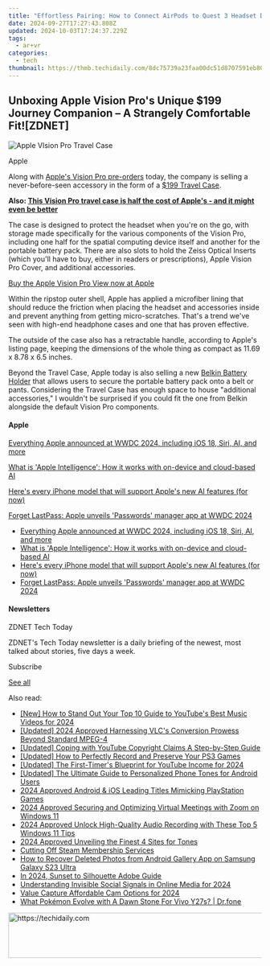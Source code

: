 ```yaml
---
title: "Effortless Pairing: How to Connect AirPods to Quest 3 Headset Discreetly - Tips & Tricks"
date: 2024-09-27T17:27:43.808Z
updated: 2024-10-03T17:24:37.229Z
tags:
  - ar+vr
categories:
  - tech
thumbnail: https://thmb.techidaily.com/8dc75739a23faa00dc51d8707591eb801ba8ab3b385169c77c7289604800839b.jpg
---
```


## Unboxing Apple Vision Pro's Unique $199 Journey Companion – A Strangely Comfortable Fit![ZDNET]

![Apple VIsion Pro Travel Case](https://www.zdnet.com/a/img/resize/b07d9a769e671d04883cadfa09baa93ea1fc4cdb/2024/01/19/9d6b9ecf-7934-48a0-a59e-55d05345ecb2/mw2f3.jpg?auto=webp&precrop=1000,562,x0,y196&width=1280)

Apple

Along with [Apple's Vision Pro pre-orders](https://apple.sjv.io/c/159047/435031/7613?&sharedid=zdnet&partnerpropertyid=1980086&u=https%3A%2F%2Fwww.apple.com%2Fapple-vision-pro%2F&subId1=zd-%5F%5FCOM%5FCLICK%5FID%5F%5F-dtp) today, the company is selling a never-before-seen accessory in the form of a [$199 Travel Case](https://apple.sjv.io/c/159047/435031/7613?&sharedid=zdnet&partnerpropertyid=1980086&u=https%3A%2F%2Fwww.apple.com%2Fshop%2Fproduct%2FMW2F3LL%2FA%2Fapple-vision-pro-travel-case&subId1=zd-%5F%5FCOM%5FCLICK%5FID%5F%5F-dtp).

**Also: [This Vision Pro travel case is half the cost of Apple's - and it might even be better](https://www.zdnet.com/article/this-vision-pro-travel-case-is-half-the-cost-of-apples-and-it-might-even-be-better-nice-dot-1/)**

The case is designed to protect the headset when you're on the go, with storage made specifically for the various components of the Vision Pro, including one half for the spatial computing device itself and another for the portable battery pack. There are also slots to hold the Zeiss Optical Inserts (which you'll have to buy, either in readers or prescriptions), Apple Vision Pro Cover, and additional accessories.

[Buy the Apple Vision Pro View now at Apple](https://apple.sjv.io/c/159047/435031/7613?&sharedid=zdnet&partnerpropertyid=1980086&u=https%3A%2F%2Fwww.apple.com%2Fapple-vision-pro%2F&subId1=zd-%5F%5FCOM%5FCLICK%5FID%5F%5F-dtp)

Within the ripstop outer shell, Apple has applied a microfiber lining that should reduce the friction when placing the headset and accessories inside and prevent anything from getting micro-scratches. That's a trend we've seen with high-end headphone cases and one that has proven effective.

The outside of the case also has a retractable handle, according to Apple's listing page, keeping the dimensions of the whole thing as compact as 11.69 x 8.78 x 6.5 inches.

Beyond the Travel Case, Apple today is also selling a new [Belkin Battery Holder](https://apple.sjv.io/c/159047/435031/7613?&sharedid=zdnet&partnerpropertyid=1980086&u=https%3A%2F%2Fwww.apple.com%2Fshop%2Fproduct%2FHRDR2ZM%2FA%2Fbelkin-battery-holder-for-apple-vision-pro&subId1=zd-%5F%5FCOM%5FCLICK%5FID%5F%5F-dtp) that allows users to secure the portable battery pack onto a belt or pants. Considering the Travel Case has enough space to house "additional accessories," I wouldn't be surprised if you could fit the one from Belkin alongside the default Vision Pro components.

#### Apple

[Everything Apple announced at WWDC 2024, including iOS 18, Siri, AI, and more](https://www.zdnet.com/article/every-new-feature-apple-unveiled-for-iphone-ipad-mac-and-more-this-fall-including-ai/ "Everything Apple announced at WWDC 2024, including iOS 18, Siri, AI, and more")

[What is 'Apple Intelligence': How it works with on-device and cloud-based AI](https://www.zdnet.com/article/what-is-apple-intelligence-everything-to-know-about-ai-features-coming-to-iphones-macs-and-ipads/ "What is 'Apple Intelligence': How it works with on-device and cloud-based AI")

[Here's every iPhone model that will support Apple's new AI features (for now)](https://www.zdnet.com/article/ios-18-1-update-every-iphone-model-that-will-support-apples-new-ai-features-for-now/ "Here's every iPhone model that will support Apple's new AI features (for now)")

[Forget LastPass: Apple unveils 'Passwords' manager app at WWDC 2024](https://www.zdnet.com/article/forget-lastpass-apple-unveils-passwords-manager-app-at-wwdc-2024/ "Forget LastPass: Apple unveils 'Passwords' manager app at WWDC 2024")

* [Everything Apple announced at WWDC 2024, including iOS 18, Siri, AI, and more](https://www.zdnet.com/article/every-new-feature-apple-unveiled-for-iphone-ipad-mac-and-more-this-fall-including-ai/ "Everything Apple announced at WWDC 2024, including iOS 18, Siri, AI, and more")
* [What is 'Apple Intelligence': How it works with on-device and cloud-based AI](https://www.zdnet.com/article/what-is-apple-intelligence-everything-to-know-about-ai-features-coming-to-iphones-macs-and-ipads/ "What is 'Apple Intelligence': How it works with on-device and cloud-based AI")
* [Here's every iPhone model that will support Apple's new AI features (for now)](https://www.zdnet.com/article/ios-18-1-update-every-iphone-model-that-will-support-apples-new-ai-features-for-now/ "Here's every iPhone model that will support Apple's new AI features (for now)")
* [Forget LastPass: Apple unveils 'Passwords' manager app at WWDC 2024](https://www.zdnet.com/article/forget-lastpass-apple-unveils-passwords-manager-app-at-wwdc-2024/ "Forget LastPass: Apple unveils 'Passwords' manager app at WWDC 2024")

#### Newsletters

ZDNET Tech Today

ZDNET's Tech Today newsletter is a daily briefing of the newest, most talked about stories, five days a week.

 Subscribe

[See all](https://www.zdnet.com/newsletters/)

<ins class="adsbygoogle"
     style="display:block"
     data-ad-format="autorelaxed"
     data-ad-client="ca-pub-7571918770474297"
     data-ad-slot="1223367746"></ins>

<ins class="adsbygoogle"
     style="display:block"
     data-ad-client="ca-pub-7571918770474297"
     data-ad-slot="8358498916"
     data-ad-format="auto"
     data-full-width-responsive="true"></ins>

<span class="atpl-alsoreadstyle">Also read:</span>
<div><ul>
<li><a href="https://youtube-webster.techidaily.com/ow-to-stand-out-your-top-10-guide-to-youtubes-best-music-videos-for-2024/"><u>[New] How to Stand Out Your Top 10 Guide to YouTube's Best Music Videos for 2024</u></a></li>
<li><a href="https://fox-blue.techidaily.com/updated-2024-approved-harnessing-vlcs-conversion-prowess-beyond-standard-mpeg-4/"><u>[Updated] 2024 Approved Harnessing VLC's Conversion Prowess Beyond Standard MPEG-4</u></a></li>
<li><a href="https://youtube-clips.techidaily.com/updated-coping-with-youtube-copyright-claims-a-step-by-step-guide/"><u>[Updated] Coping with YouTube Copyright Claims A Step-by-Step Guide</u></a></li>
<li><a href="https://desktop-recording.techidaily.com/updated-how-to-perfectly-record-and-preserve-your-ps3-games/"><u>[Updated] How to Perfectly Record and Preserve Your PS3 Games</u></a></li>
<li><a href="https://youtube-blog.techidaily.com/ed-the-first-timers-blueprint-for-youtube-income-for-2024/"><u>[Updated] The First-Timer's Blueprint for YouTube Income for 2024</u></a></li>
<li><a href="https://some-tips.techidaily.com/updated-the-ultimate-guide-to-personalized-phone-tones-for-android-users/"><u>[Updated] The Ultimate Guide to Personalized Phone Tones for Android Users</u></a></li>
<li><a href="https://desktop-recording.techidaily.com/2024-approved-android-and-ios-leading-titles-mimicking-playstation-games/"><u>2024 Approved Android & iOS Leading Titles Mimicking PlayStation Games</u></a></li>
<li><a href="https://some-tips.techidaily.com/2024-approved-securing-and-optimizing-virtual-meetings-with-zoom-on-windows-11/"><u>2024 Approved Securing and Optimizing Virtual Meetings with Zoom on Windows 11</u></a></li>
<li><a href="https://some-tips.techidaily.com/2024-approved-unlock-high-quality-audio-recording-with-these-top-5-windows-11-tips/"><u>2024 Approved Unlock High-Quality Audio Recording with These Top 5 Windows 11 Tips</u></a></li>
<li><a href="https://some-tips.techidaily.com/2024-approved-unveiling-the-finest-4-sites-for-tones/"><u>2024 Approved Unveiling the Finest 4 Sites for Tones</u></a></li>
<li><a href="https://games-able.techidaily.com/cutting-off-steam-membership-services/"><u>Cutting Off Steam Membership Services</u></a></li>
<li><a href="https://blog-min.techidaily.com/how-to-recover-deleted-photos-from-android-gallery-app-on-samsung-galaxy-s23-ultra-by-stellar-photo-recovery-android-mobile-photo-recover/"><u>How to Recover Deleted Photos from Android Gallery App on Samsung Galaxy S23 Ultra</u></a></li>
<li><a href="https://some-tips.techidaily.com/in-2024-sunset-to-silhouette-adobe-guide/"><u>In 2024, Sunset to Silhouette Adobe Guide</u></a></li>
<li><a href="https://some-tips.techidaily.com/understanding-invisible-social-signals-in-online-media-for-2024/"><u>Understanding Invisible Social Signals in Online Media for 2024</u></a></li>
<li><a href="https://some-tips.techidaily.com/value-capture-affordable-cam-options-for-2024/"><u>Value Capture Affordable Cam Options for 2024</u></a></li>
<li><a href="https://change-location.techidaily.com/what-pokemon-evolve-with-a-dawn-stone-for-vivo-y27s-drfone-by-drfone-virtual-android/"><u>What Pokémon Evolve with A Dawn Stone For Vivo Y27s? | Dr.fone</u></a></li>
</ul></div>

<!-- affiliate ads begin -->
<a href="https://zebaoaffiliateprogram.pxf.io/c/5597632/2137975/21526" target="_top" id="2137975">
  <img src="//a.impactradius-go.com/display-ad/21526-2137975" border="0" alt="https://techidaily.com" width="728" height="90"/>
</a>
<img height="0" width="0" src="https://zebaoaffiliateprogram.pxf.io/i/5597632/2137975/21526" style="position:absolute;visibility:hidden;" border="0" />
<!-- affiliate ads end -->


